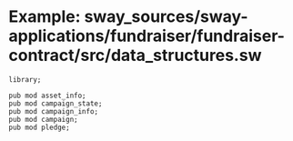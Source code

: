 # Example: sway_sources/sway-applications/fundraiser/fundraiser-contract/src/data_structures.sw

```sway
library;

pub mod asset_info;
pub mod campaign_state;
pub mod campaign_info;
pub mod campaign;
pub mod pledge;

```
